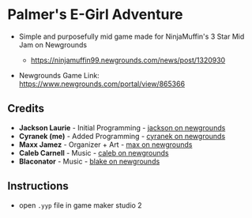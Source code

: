 # Palmer's E-Girl Adventure

- Simple and purposefully mid game made for NinjaMuffin's 3 Star Mid Jam on Newgrounds
    - https://ninjamuffin99.newgrounds.com/news/post/1320930

- Newgrounds Game Link: https://www.newgrounds.com/portal/view/865366

## Credits


- **Jackson Laurie** - Initial Programming - [jackson on newgrounds](https://jacksonlaurie.newgrounds.com/)
- **Cyranek (me)** - Added Programming - [cyranek on newgrounds](https://cyranek.newgrounds.com/)
- **Maxx Jamez** - Organizer + Art - [max on newgrounds](https://maxxjamez.newgrounds.com/)
- **Caleb Carnell** - Music - [caleb on newgrounds](https://calebcarnell.newgrounds.com/)
- **Blaconator** - Music - [blake on newgrounds](https://blaconator.newgrounds.com/)


## Instructions
- open `.yyp` file in game maker studio 2
